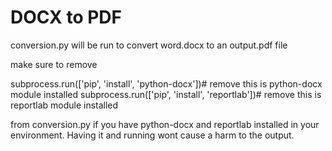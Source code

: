# DOCX to PDF
 conversion.py will be run to convert word.docx to an output.pdf file

make sure to remove 

subprocess.run(['pip', 'install', 'python-docx'])# remove this is python-docx module installed 
subprocess.run(['pip', 'install', 'reportlab'])# remove this is reportlab module installed 

from conversion.py if you have python-docx and reportlab installed in your environment. Having it and running wont cause a harm to the output.